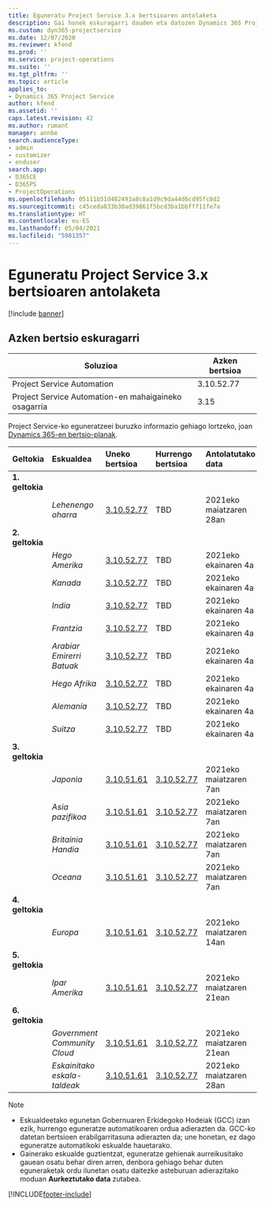 ```yaml
---
title: Eguneratu Project Service 3.x bertsioaren antolaketa
description: Gai honek eskuragarri dauden eta datozen Dynamics 365 Project Service Automation-en bertsioei buruzko informazioa eskaintzen du.
ms.custom: dyn365-projectservice
ms.date: 12/07/2020
ms.reviewer: kfend
ms.prod: ''
ms.service: project-operations
ms.suite: ''
ms.tgt_pltfrm: ''
ms.topic: article
applies_to:
- Dynamics 365 Project Service
author: kfend
ms.assetid: ''
caps.latest.revision: 42
ms.author: rumant
manager: annbe
search.audienceType:
- admin
- customizer
- enduser
search.app:
- D365CE
- D365PS
- ProjectOperations
ms.openlocfilehash: 05111b51d482493a8c8a1d9c9da44d6cd95fc8d2
ms.sourcegitcommit: c45ceda833b30ad39861f5bcd3ba1bbfff11fe7a
ms.translationtype: HT
ms.contentlocale: eu-ES
ms.lasthandoff: 05/04/2021
ms.locfileid: "5981357"
---
```

# <a name="update-release-schedule-for-project-service-3x"></a>Eguneratu Project Service 3.x bertsioaren antolaketa

[!include [banner](../includes/psa-now-project-operations.md)]

## <a name="latest-version-availability"></a>Azken bertsio eskuragarri

| Soluzioa  | Azken bertsioa |
|-------|----|
| Project Service Automation    | 3.10.52.77 |
| Project Service Automation-en mahaigaineko osagarria                | 3.15          |

Project Service-ko eguneratzeei buruzko informazio gehiago lortzeko, joan [Dynamics 365-en bertsio-planak](/dynamics365/release-plans/). 

| Geltokia  | Eskualdea | Uneko bertsioa | Hurrengo bertsioa |  Antolatutako data
| :---   | :---   | :---   | :---   |:---   |         
|<strong>1. geltokia</strong> | |  |  | |
| | <i>Lehenengo oharra</i> | [3.10.52.77](whats-new-ur-31.md) | TBD | 2021eko maiatzaren 28an
|<strong>2. geltokia</strong> | |  |  | |
| | <i>Hego Amerika</i> | [3.10.52.77](whats-new-ur-31.md) | TBD | 2021eko ekainaren 4a
| | <i>Kanada</i> | [3.10.52.77](whats-new-ur-31.md) | TBD | 2021eko ekainaren 4a
| | <i>India</i> | [3.10.52.77](whats-new-ur-31.md) | TBD | 2021eko ekainaren 4a
| | <i>Frantzia</i> | [3.10.52.77](whats-new-ur-31.md) | TBD | 2021eko ekainaren 4a
| | <i>Arabiar Emirerri Batuak</i> | [3.10.52.77](whats-new-ur-31.md) | TBD | 2021eko ekainaren 4a
| | <i>Hego Afrika</i> | [3.10.52.77](whats-new-ur-31.md) | TBD | 2021eko ekainaren 4a
| | <i>Alemania</i> | [3.10.52.77](whats-new-ur-31.md) | TBD | 2021eko ekainaren 4a
| | <i>Suitza</i> | [3.10.52.77](whats-new-ur-31.md) | TBD | 2021eko ekainaren 4a
|<strong>3. geltokia</strong> | |  |  | |
| | <i>Japonia</i> | [3.10.51.61](whats-new-ur-30.md) | [3.10.52.77](whats-new-ur-31.md) | 2021eko maiatzaren 7an
| | <i>Asia pazifikoa</i> | [3.10.51.61](whats-new-ur-30.md) | [3.10.52.77](whats-new-ur-31.md) | 2021eko maiatzaren 7an
| | <i>Britainia Handia</i> | [3.10.51.61](whats-new-ur-30.md) | [3.10.52.77](whats-new-ur-31.md) | 2021eko maiatzaren 7an
| | <i>Oceana</i> | [3.10.51.61](whats-new-ur-30.md) | [3.10.52.77](whats-new-ur-31.md) | 2021eko maiatzaren 7an
|<strong>4. geltokia</strong> | |  |  | |
| | <i>Europa</i> | [3.10.51.61](whats-new-ur-30.md) | [3.10.52.77](whats-new-ur-31.md) | 2021eko maiatzaren 14an
|<strong>5. geltokia</strong> | |  |  | |
| | <i>Ipar Amerika</i> | [3.10.51.61](whats-new-ur-30.md) | [3.10.52.77](whats-new-ur-31.md) | 2021eko maiatzaren 21ean
|<strong>6. geltokia</strong> | |  |  | |
| | <i>Government Community Cloud</i> | [3.10.51.61](whats-new-ur-30.md) | [3.10.52.77](whats-new-ur-31.md) | 2021eko maiatzaren 21ean
| | <i>Eskainitako eskala-taldeak</i> | [3.10.51.61](whats-new-ur-30.md) | [3.10.52.77](whats-new-ur-31.md) | 2021eko maiatzaren 28an

>[!Note]
> - Eskualdeetako egunetan Gobernuaren Erkidegoko Hodeiak (GCC) izan ezik, hurrengo eguneratze automatikoaren ordua adierazten da. GCC-ko datetan bertsioen erabilgarritasuna adierazten da; une honetan, ez dago eguneratze automatikoki eskualde hauetarako.
> - Gainerako eskualde guztientzat, eguneratze gehienak aurreikusitako gauean osatu behar diren arren, denbora gehiago behar duten eguneraketak ordu ilunetan osatu daitezke asteburuan adierazitako moduan **Aurkeztutako data** zutabea.


[!INCLUDE[footer-include](../includes/footer-banner.md)]
